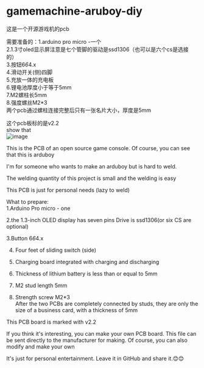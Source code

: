 # gamemachine-aruboy-diy

这是一个开源游戏机的pcb<br>

需要准备的：1.arduino pro micro -一个<br/>
          2.1.3寸oled显示屏注意是七个管脚的驱动是ssd1306（也可以是六个cs是选接的）<br>
          3.按钮6*6*4.x<br/>
          4.滑动开关(侧)四脚<br>
          5.充放一体的充电板<br/>
          6.锂电池厚度小于等于5mm<br>
          7.M2螺柱长5mm<br/>
          8.强度螺丝M2*3<br>
  两个pcb通过螺柱连接完整后只有一张名片大小，厚度是5mm<br/>
           
这个pcb板标的是v2.2<br>
show that<br/>
![image](https://github.com/ED-NY/Gamemachine-Aruboy-More-Mini/blob/master/DEF40029-8621-4849-9AE0-A688E2D4F9FC.jpeg)

This is the PCB of an open source game console. Of course, you can see that this is arduboy

I'm for someone who wants to make an arduboy but is hard to weld.

The welding quantity of this project is small and the welding is easy

This PCB is just for personal needs (lazy to weld)

What to prepare: <br>
1.Arduino Pro micro - one<br/>

2.the 1.3-inch OLED display has seven pins Drive is ssd1306(or six CS are optional)<br>

3.Button 6*6*4.x<br/>

4. Four feet of sliding switch (side)<br>

5. Charging board integrated with charging and discharging<br/>

6. Thickness of lithium battery is less than or equal to 5mm<br>

7. M2 stud length 5mm<br/>

8. Strength screw M2*3<br>
After the two PCBs are completely connected by studs, they are only the size of a business card, with a thickness of 5mm<br/>

This PCB board is marked with v2.2<br>

If you think it's interesting, you can make your own PCB board. This file can be sent directly to the manufacturer for making. Of course, you can also modify and make your own<br/>

It's just for personal entertainment. Leave it in GitHub and share it.😊😊

